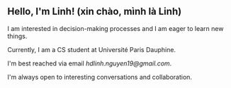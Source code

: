 ## Hello, I'm Linh! (xin chào, mình là Linh)

I am interested in decision-making processes and I am eager to learn new things. 

Currently, I am a CS student at Université Paris Dauphine. 

I'm best reached via email _hdlinh.nguyen19@gmail.com_.

I'm always open to interesting conversations and collaboration.


